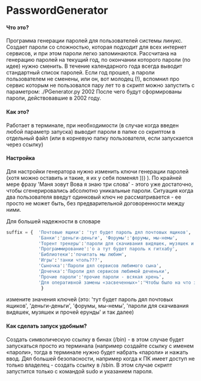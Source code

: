 # PasswordGenerator

#### Что это?

Программа генерации паролей для пользователей системы линукс. Создает пароли со сложностью, которая подходит для всех интернет сервисов, и при этом пароли легко запоминаются. Рассчитана на генерацию паролей на текущий год, по окончании которого пароли (по идее) нужно сменить. В течение календарного года всегда выводит стандартный список паролей.
Если год прошел, а пароли пользователем не сменены, или он, вот молодец (!), вспомнил про сервис которым не пользовался пару лет то в скрипт можно запустить с параметром:
    ./PGenerator.py 2002
После чего будут сформированы пароли, действовавшие в 2002 году.

#### Как это?

Работает в терминале, при необходимости (в случае когда введен любой параметр запуска) выводит пароли в папке со скриптом в отдельный файл (или в корневую папку пользователя, если запускается через ссылку)

#### Настройка

Для настройки генератора нужно изменить ключи генерации паролей (хотя можно оставить и такие, я их у себя поменял ))) ). По крайней мере фразу 'Маня зовут Вова я знаю три слова' - этого уже достаточно, чтобы сгенерировались абсолютно уникальные пароли. Ситуация когда два пользователя введут одинковый ключ не рассматривается - ее просто не может быть, без предварительной договоренности между ними.

Для большей надежности в словаре 

```python
suffix = {  'Почтовые ящики': 'тут будет пароль дял почтовых ящиков', 
            'Банки':'деньги-деньги', 'Форумы':'форумы, мы-немы', 
            'Торент трекеры':'пароли для скачивания видяшек, музяшек и прочей ерунды',
            'Программирование':'о а тут будет пароль к гитхабу',
            'Библиотеки':'почитать мы любим',
            'Игры':'танки чтоль???',
            'Сыночка':'Пароли дял сервисов любимого сына',
            'Дочечка':'Пароли дял сервисов любимой деченьки',
            'Прочие пароли':'прочие пароли - всякая хрень', 
            'Для оперативной замены «засвеченных»':'Чтобы было на что заменить скомпроментированный пароль'
             }
```


измените значения ключей (это: 'тут будет пароль дял почтовых ящиков', 'деньги-деньги', 'форумы, мы-немы', 'пароли для скачивания видяшек, музяшек и прочей ерунды' и так далее)

#### Как сделать запуск удобным?

Создать символическую ссылку в бинах (/bin) - в этом случае будет запускаться просто из терминала (например создайте ссылку с именем «пароли», тогда в терминале нужно будет набрать «пароли» и нажать ввод.
Дял большей безопасности, например когда к ПК имеет доступ не только владелец - создать ссылку в /sbin. В этом случае скрипт запустится только с командой sudo и указанием пароля.
